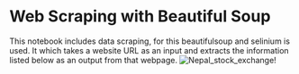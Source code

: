 # Web Scraping with Beautiful Soup
This notebook includes data scraping, for this beautifulsoup and selinium is used. It which takes a website URL as an input and extracts the information listed below as an output from that webpage.
![Nepal_stock_exchange!](https://www.nepalstock.com/today-price)
